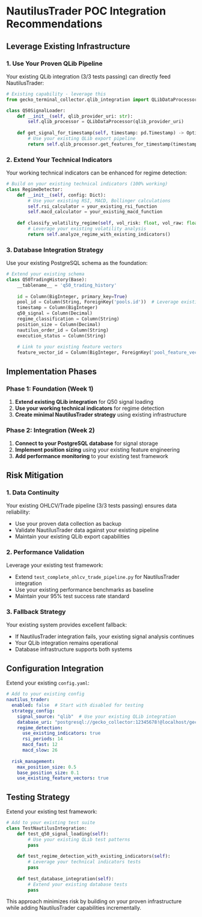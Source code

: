 # NautilusTrader POC Integration Recommendations

## Leverage Existing Infrastructure

### 1. Use Your Proven QLib Pipeline
Your existing QLib integration (3/3 tests passing) can directly feed NautilusTrader:

```python
# Existing capability - leverage this
from gecko_terminal_collector.qlib_integration import QLibDataProcessor

class Q50SignalLoader:
    def __init__(self, qlib_provider_uri: str):
        self.qlib_processor = QLibDataProcessor(qlib_provider_uri)
        
    def get_signal_for_timestamp(self, timestamp: pd.Timestamp) -> Optional[Dict]:
        # Use your existing QLib export pipeline
        return self.qlib_processor.get_features_for_timestamp(timestamp)
```

### 2. Extend Your Technical Indicators
Your working technical indicators can be enhanced for regime detection:

```python
# Build on your existing technical indicators (100% working)
class RegimeDetector:
    def __init__(self, config: Dict):
        # Use your existing RSI, MACD, Bollinger calculations
        self.rsi_calculator = your_existing_rsi_function
        self.macd_calculator = your_existing_macd_function
        
    def classify_volatility_regime(self, vol_risk: float, vol_raw: float) -> Dict:
        # Leverage your existing volatility analysis
        return self.analyze_regime_with_existing_indicators()
```

### 3. Database Integration Strategy
Use your existing PostgreSQL schema as the foundation:

```python
# Extend your existing schema
class Q50TradingHistory(Base):
    __tablename__ = 'q50_trading_history'
    
    id = Column(BigInteger, primary_key=True)
    pool_id = Column(String, ForeignKey('pools.id'))  # Leverage existing pools
    timestamp = Column(BigInteger)
    q50_signal = Column(Decimal)
    regime_classification = Column(String)
    position_size = Column(Decimal)
    nautilus_order_id = Column(String)
    execution_status = Column(String)
    
    # Link to your existing feature vectors
    feature_vector_id = Column(BigInteger, ForeignKey('pool_feature_vectors.id'))
```

## Implementation Phases

### Phase 1: Foundation (Week 1)
1. **Extend existing QLib integration** for Q50 signal loading
2. **Use your working technical indicators** for regime detection
3. **Create minimal NautilusTrader strategy** using existing infrastructure

### Phase 2: Integration (Week 2)
1. **Connect to your PostgreSQL database** for signal storage
2. **Implement position sizing** using your existing feature engineering
3. **Add performance monitoring** to your existing test framework

## Risk Mitigation

### 1. Data Continuity
Your existing OHLCV/Trade pipeline (3/3 tests passing) ensures data reliability:
- Use your proven data collection as backup
- Validate NautilusTrader data against your existing pipeline
- Maintain your existing QLib export capabilities

### 2. Performance Validation
Leverage your existing test framework:
- Extend `test_complete_ohlcv_trade_pipeline.py` for NautilusTrader integration
- Use your existing performance benchmarks as baseline
- Maintain your 95% test success rate standard

### 3. Fallback Strategy
Your existing system provides excellent fallback:
- If NautilusTrader integration fails, your existing signal analysis continues
- Your QLib integration remains operational
- Database infrastructure supports both systems

## Configuration Integration

Extend your existing `config.yaml`:

```yaml
# Add to your existing config
nautilus_trader:
  enabled: false  # Start with disabled for testing
  strategy_config:
    signal_source: "qlib"  # Use your existing QLib integration
    database_uri: "postgresql://gecko_collector:12345678!@localhost/gecko_terminal_collector"
    regime_detection:
      use_existing_indicators: true
      rsi_periods: 14
      macd_fast: 12
      macd_slow: 26
  
  risk_management:
    max_position_size: 0.5
    base_position_size: 0.1
    use_existing_feature_vectors: true
```

## Testing Strategy

Extend your existing test framework:

```python
# Add to your existing test suite
class TestNautilusIntegration:
    def test_q50_signal_loading(self):
        # Use your existing QLib test patterns
        pass
        
    def test_regime_detection_with_existing_indicators(self):
        # Leverage your technical indicators tests
        pass
        
    def test_database_integration(self):
        # Extend your existing database tests
        pass
```

This approach minimizes risk by building on your proven infrastructure while adding NautilusTrader capabilities incrementally.